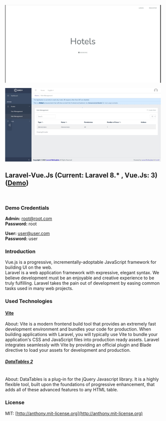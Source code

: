 ![BookIng Hotels](/.github/ReadMe/img/preview-1.png)
<br/>

![DashBoard](/.github/ReadMe/img/preview-2.png)
## Laravel-Vue.Js (Current: Laravel 8.* , Vue.Js: 3) ([Demo]())
<br/>

### Demo Credentials
**Admin:** root@root.com  
**Password:** root

**User:** user@user.com  
**Password:** user

### Introduction
Vue.js is a progressive, incrementally-adoptable JavaScript framework for building UI on the web.
<br/>
Laravel is a web application framework with expressive, elegant syntax. We believe development must be an enjoyable and creative experience to be truly fulfilling. Laravel takes the pain out of development by easing common tasks used in many web projects.

### Used Technologies
#### [Vite](https://vitejs.dev/guide/)
About: Vite is a modern frontend build tool that provides an extremely fast development environment and bundles your code for production. When building applications with Laravel, you will typically use Vite to bundle your application's CSS and JavaScript files into production ready assets.
Laravel integrates seamlessly with Vite by providing an official plugin and Blade directive to load your assets for development and production.
##### [DataTables 2](https://datatables.net/manual/index)
<br/>
About: DataTables is a plug-in for the jQuery Javascript library. It is a highly flexible tool, built upon the foundations of progressive enhancement, that adds all of these advanced features to any HTML table.

### License
MIT: [http://anthony.mit-license.org](http://anthony.mit-license.org)
